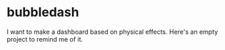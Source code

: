 bubbledash
==========

I want to make a dashboard based on physical effects. Here's an empty project to remind me of it.
